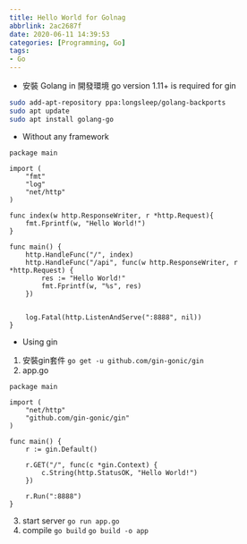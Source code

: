 ```yaml
---
title: Hello World for Golnag
abbrlink: 2ac2687f
date: 2020-06-11 14:39:53
categories: [Programming, Go]
tags:
- Go
---
```

* 安裝 Golang in 開發環境
go version 1.11+ is required for gin
```bash
sudo add-apt-repository ppa:longsleep/golang-backports
sudo apt update
sudo apt install golang-go
```
* Without any framework
```golang
package main

import (
    "fmt"
    "log"
    "net/http"
)

func index(w http.ResponseWriter, r *http.Request){
    fmt.Fprintf(w, "Hello World!")
}

func main() {
    http.HandleFunc("/", index)
    http.HandleFunc("/api", func(w http.ResponseWriter, r *http.Request) {
        res := "Hello World!"
        fmt.Fprintf(w, "%s", res)
    })


    log.Fatal(http.ListenAndServe(":8888", nil))
}
```
* Using gin
1. 安裝gin套件
`go get -u github.com/gin-gonic/gin`
2. app.go
```golang
package main

import (
    "net/http"
    "github.com/gin-gonic/gin"
)

func main() {
    r := gin.Default()

    r.GET("/", func(c *gin.Context) {
        c.String(http.StatusOK, "Hello World!")
    })

    r.Run(":8888")
}
```
3. start server
`go run app.go`
4. compile
`go build`
`go build -o app`